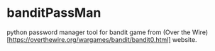 # banditPassMan
python password manager tool for bandit game from (Over the Wire)[https://overthewire.org/wargames/bandit/bandit0.html] website.
